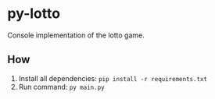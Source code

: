 # py-lotto
Console implementation of the lotto game.
## How
1. Install all dependencies:
  `pip install -r requirements.txt`
2. Run command:
  `py main.py`